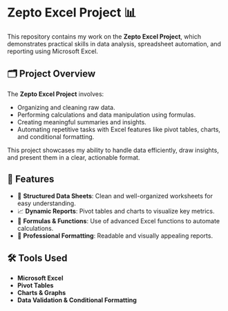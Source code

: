 # Zepto Excel Project 📊

This repository contains my work on the **Zepto Excel Project**, which demonstrates practical skills in data analysis, spreadsheet automation, and reporting using Microsoft Excel.

## 🗂️ Project Overview

The **Zepto Excel Project** involves:
- Organizing and cleaning raw data.
- Performing calculations and data manipulation using formulas.
- Creating meaningful summaries and insights.
- Automating repetitive tasks with Excel features like pivot tables, charts, and conditional formatting.

This project showcases my ability to handle data efficiently, draw insights, and present them in a clear, actionable format.

## 🚀 Features

- 📑 **Structured Data Sheets**: Clean and well-organized worksheets for easy understanding.
- 📈 **Dynamic Reports**: Pivot tables and charts to visualize key metrics.
- 🧮 **Formulas & Functions**: Use of advanced Excel functions to automate calculations.
- 🎨 **Professional Formatting**: Readable and visually appealing reports.

## 🛠️ Tools Used

- **Microsoft Excel**
- **Pivot Tables**
- **Charts & Graphs**
- **Data Validation & Conditional Formatting**
